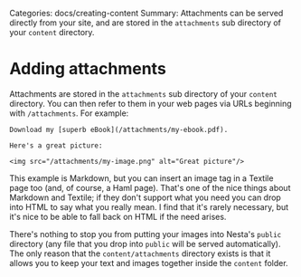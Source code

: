 Categories: docs/creating-content
Summary: Attachments can be served directly from your site, and are stored in the `attachments` sub directory of your `content` directory.

# Adding attachments

Attachments are stored in the `attachments` sub directory of your
`content` directory. You can then refer to them in your web pages via
URLs beginning with `/attachments`. For example:

    Download my [superb eBook](/attachments/my-ebook.pdf).

    Here's a great picture:
    
    <img src="/attachments/my-image.png" alt="Great picture"/>

This example is Markdown, but you can insert an image tag in a Textile
page too (and, of course, a Haml page). That's one of the nice things
about Markdown and Textile; if they don't support what you need you can
drop into HTML to say what you really mean. I find that it's rarely
necessary, but it's nice to be able to fall back on HTML if the need
arises.

There's nothing to stop you from putting your images into Nesta's
`public` directory (any file that you drop into `public` will be served
automatically). The only reason that the `content/attachments` directory
exists is that it allows you to keep your text and images together
inside the `content` folder.
